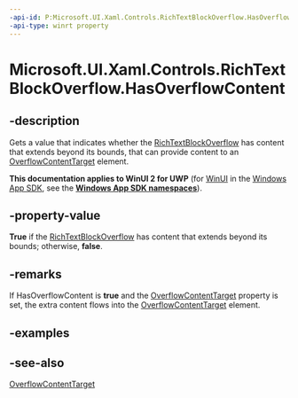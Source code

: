 ```yaml
---
-api-id: P:Microsoft.UI.Xaml.Controls.RichTextBlockOverflow.HasOverflowContent
-api-type: winrt property
---
```


<!-- Property syntax
public bool HasOverflowContent { get; }
-->

# Microsoft.UI.Xaml.Controls.RichTextBlockOverflow.HasOverflowContent

## -description
Gets a value that indicates whether the [RichTextBlockOverflow](richtextblockoverflow.md) has content that extends beyond its bounds, that can provide content to an [OverflowContentTarget](richtextblockoverflow_overflowcontenttarget.md) element.

**This documentation applies to WinUI 2 for UWP** (for [WinUI](/windows/apps/winui/winui3/) in the [Windows App SDK](/windows/apps/windows-app-sdk/), see the **[Windows App SDK namespaces](/windows/windows-app-sdk/api/winrt/)**).

## -property-value
**True** if the [RichTextBlockOverflow](richtextblockoverflow.md) has content that extends beyond its bounds; otherwise, **false**.

## -remarks
If HasOverflowContent is **true** and the [OverflowContentTarget](richtextblockoverflow_overflowcontenttarget.md) property is set, the extra content flows into the [OverflowContentTarget](richtextblockoverflow_overflowcontenttarget.md) element.

## -examples

## -see-also
[OverflowContentTarget](richtextblockoverflow_overflowcontenttarget.md)
